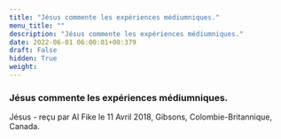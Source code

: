 ```yaml
---
title: "Jésus commente les expériences médiumniques."
menu_title: ""
description: "Jésus commente les expériences médiumniques."
date: 2022-06-01 06:00:01+00:379
draft: False
hidden: True
weight:
---
```

### Jésus commente les expériences médiumniques.

Jésus - reçu par Al Fike le 11 Avril 2018, Gibsons, Colombie-Britannique, Canada.



